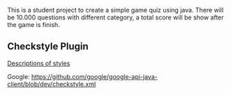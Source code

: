 This is a student project to create a simple game quiz using java.
There will be 10.000 questions with different category, a total score will be show after the game is finish.

## Checkstyle Plugin

[Descriptions of styles](http://checkstyle.sourceforge.net/style_configs.html)

Google: https://github.com/google/google-api-java-client/blob/dev/checkstyle.xml

